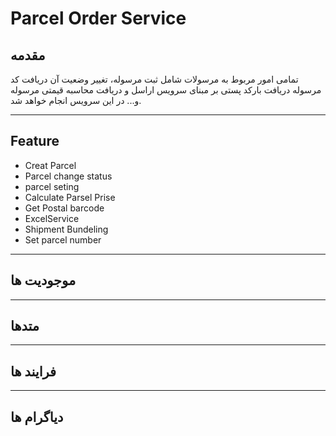 # Parcel Order Service


## مقدمه

تمامی امور مربوط به مرسولات شامل ثبت مرسوله، تغییر وضعیت آن دریافت کد مرسوله دریافت بارکد پستی بر مبنای سرویس اراسل و دریافت محاسبه قیمتی مرسوله و... در این سرویس انجام خواهد شد.

---

## Feature

- Creat Parcel
- Parcel change status
- parcel seting
- Calculate Parsel Prise
- Get Postal barcode
- ExcelService
- Shipment Bundeling
- Set parcel number

---

## موجودیت ها

---

## متدها

---

## فرایند ها 

---

## دیاگرام ها